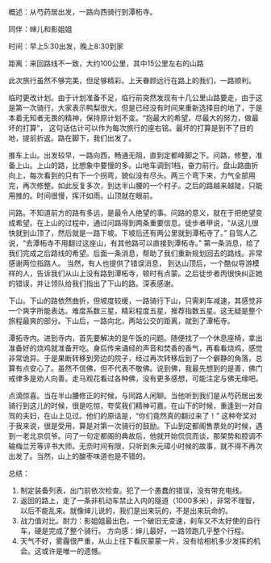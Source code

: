 概述：从芍药居出发，一路向西骑行到潭柘寺。

同伴：婶儿和影姐姐

时间：早上5:30出发，晚上8:30到家

距离：来回路线不一致，大约100公里，其中15公里左右的山路

此次旅行虽然不够完美，但足够精彩。上天眷顾远行在路上的我们，一路顺利。

临时更改计划。由于计划准备不足，临行前突然发现有十几公里山路要走，由于这是第一次骑行，大家表示鸭梨很大。但是已经没有时间来重新选择目的地了，于是本着无知者无畏的精神，保持原计划不变。“抱最大的希望，尽最大的努力，做最坏的打算”， 这句话估计可以作为每次旅行的座右铭。最坏的打算是到不了目的地，提前折返。路在脚下，我们出发了。

推车上山。出发较早，一路向西，畅通无阻，直到定都峰脚之下。问路，修整，准备上山。上山的路，比想象中要慢的多。山地车调到1档，奋力前行。盘山路曲折向上，每次看到的只有下一个拐弯，貌似没有尽头。两三个弯下来，力气全部用完，再次修整。如此反复多次，到达半山腰的一个村子。之后的路越来越陡，只能用推的。时间很慢，挥汗如雨。山顶就在眼前。

问路。不知道前方的路有多远，是最令人绝望的事。问路的意义，就在于把绝望变成希望。在上山的过程中，通过问路得到两条重要信息。徒步者甲说，“从这儿很快就到山顶了，然后就是一路下坡。下坡后还有两公里就到潭柘寺了。” 自驾人乙说，“去潭柘寺不用翻过这座山，有其他路可以直接到潭柘寺。” 第一条消息，给了我们完成之后路线的希望。后面一条消息，帮助了我们重新规划回去的路线。非常感谢两位指路人。 当然，有人也提供了错误消息， 到达山顶后，一个酷似导游模样的人，告诉我们从山上没有路到潭柘寺，顿时有点蒙。之后徒步者丙很快纠正她的错误，并让领队给我们指出了下山的路。深表感谢。

下山。下山的路依然曲折，但坡度较缓，一路骑行下山，只需刹车减速，其感觉非一个爽字所能表达。难度系数三星，精彩程度五星，推荐指数五星。这无疑是整个旅程最爽的部分。下山后，一路向北，两站公交的距离，就到了潭柘寺。

潭拓寺内。进到寺内，首先要解决的是午饭的问题。随便找了一个休息座椅，拿出准备好的烧鸡就准备开吃。身后传来诵经的声音和焚香的香气，再看看烧鸡，感觉非常诡异。于是果断转移到旁边的院子，经过再次转移后到了一个僻静的角落，总算有点安心了。虽然不信佛，但不代表不敬佛。说到佛，我最先想到的是善，佛门戒律多是劝人向善。走马观花看过各种佛，没有更多感想，可能注定与佛无缘吧。

点滴惊喜。当在半山腰修正的时候，与同路人闲聊。当他听到我们是从芍药居出发骑行到这儿的时候，很是吃惊，夸奖我们精神可嘉。在山下的时候，重逢到一对自驾的夫妇，在山上见过。他们的原话是，“你们竟然真的翻过来了！” 这种夸奖对于我来说，很是受用，算是对第一次骑行的鼓励。下山到定都阁售票处的时候，遇到一老北京侃爷。问了一句定都阁的典故后，他就开始侃侃而谈，那架势和腔调不输梅兰芳等评书大师。无奈时间有限，只听到朱元璋小时候的故事，就不得不再次出发了。当然，山上的酸枣味道也是不错的。

总结：
1. 制定装备列表，出门前依次检查。犯了一个愚蠢的错误，没有带充电线。
2. 返回的路上，走了一条非机动车禁止入内的隧道（1000多米），非常不理智，以后不能乱来。就像婶儿说的，我们是出来玩的，不是出来玩命的。
3. 战力值对比。耐力：影姐姐最出色，一个破旧无变速，刹车又不太好使的自行车，硬是完成了整个骑行。
方向感：婶儿最好，一路领跑几乎整个行程。
4. 天气不好，雾霾很严重，从山上往下看灰蒙蒙一片，没有给相机多少发挥的机会。这或许是唯一的遗憾。
